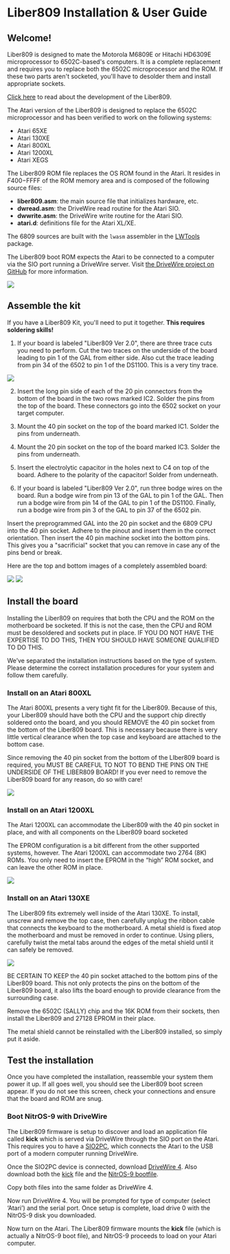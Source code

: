 # Liber809 Installation & User Guide

## Welcome!

Liber809 is designed to mate the Motorola M6809E or Hitachi HD6309E microprocessor to 6502C-based's computers. It is a complete replacement and requires you to replace both the 6502C microprocessor and the ROM. If these two parts aren't socketed, you'll have to desolder them and install appropriate sockets.

[Click here](http://liber809.blogspot.com) to read about the development of the Liber809.

The Atari version of the Liber809 is designed to replace the 6502C microprocessor and has been verified to work on the following systems:

- Atari 65XE
- Atari 130XE
- Atari 800XL
- Atari 1200XL
- Atari XEGS

The Liber809 ROM file replaces the OS ROM found in the Atari. It resides in $F400-$FFFF of the ROM memory area and is composed of the following source files:

- **liber809.asm**: the main source file that initializes hardware, etc.
- **dwread.asm**: the DriveWire read routine for the Atari SIO.
- **dwwrite.asm**: the DriveWire write routine for the Atari SIO.
- **atari.d**: definitions file for the Atari XL/XE.

The 6809 sources are built with the `lwasm` assembler in the [LWTools](http://www.lwtools.ca) package.

The Liber809 boot ROM expects the Atari to be connected to a computer via the SIO port running a DriveWire server. Visit [the DriveWire project on GitHub](http://http://github.com/boisy/drivewire) for more information.

![](images/socket.png)

## Assemble the kit

If you have a Liber809 Kit, you'll need to put it together. **This requires soldering skills!** 

1. If your board is labeled "Liber809 Ver 2.0", there are three trace cuts you need to perform. Cut the two traces on the underside of the board leading to pin 1 of the GAL from either side. Also cut the trace leading from pin 34 of the 6502 to pin 1 of the DS1100. This is a very tiny trace.

![](images/tracecut.png)

2. Insert the long pin side of each of the 20 pin connectors from the bottom of the board in the two rows marked IC2. Solder the pins from the top of the board. These connectors go into the 6502 socket on your target computer.

3. Mount the 40 pin socket on the top of the board marked IC1. Solder the pins from underneath.

4. Mount the 20 pin socket on the top of the board marked IC3. Solder the pins from underneath.

5. Insert the electrolytic capacitor in the holes next to C4 on top of the board. Adhere to the polarity of the capacitor! Solder from underneath.

6. If your board is labeled "Liber809 Ver 2.0", run three bodge wires on the board. Run a bodge wire from pin 13 of the GAL to pin 1 of the GAL. Then run a bodge wire from pin 14 of the GAL to pin 1 of the DS1100. Finally, run a bodge wire from pin 3 of the GAL to pin 37 of the 6502 pin.
	
Insert the preprogrammed GAL into the 20 pin socket and the 6809 CPU into the 40 pin socket. Adhere to the pinout and insert them in the correct orientation. Then insert the 40 pin machine socket into the bottom pins. This gives you a "sacrificial" socket that you can remove in case any of the pins bend or break.

Here are the top and bottom images of a completely assembled board:

![](images/liber809top.png)
![](images/liber809bottom.png)

## Install the board

Installing the Liber809 on requires that both the CPU and the ROM on the motherboard be socketed.  If this is not the case, then the CPU and ROM must be desoldered and sockets put in place.  IF YOU DO NOT HAVE THE EXPERTISE TO DO THIS, THEN YOU SHOULD HAVE SOMEONE QUALIFIED TO DO THIS.

We’ve separated the installation instructions based on the type of system.  Please determine the correct installation procedures for your system and follow them carefully.

### Install on an Atari 800XL

The Atari 800XL presents a very tight fit for the Liber809.  Because of this, your Liber809 should have both the CPU and the support chip directly soldered onto the board, and you should REMOVE the 40 pin socket from the bottom of the Liber809 board.  This is necessary because there is very little vertical clearance when the top case and keyboard are attached to the bottom case.

Since removing the 40 pin socket from the bottom of the LIber809 board is required, you MUST BE CAREFUL TO NOT TO BEND THE PINS ON THE UNDERSIDE OF THE LIBER809 BOARD!  If you ever need to remove the Liber809 board for any reason, do so with care!

![](images/atari800xl.png)

### Install on an Atari 1200XL

The Atari 1200XL can accommodate the Liber809 with the 40 pin socket in place, and with all components on the Liber809 board socketed 

The EPROM configuration is a bit different from the other supported systems, however.  The Atari 1200XL can accommodate two 2764 (8K) ROMs.  You only need to insert the EPROM in the “high” ROM socket, and can leave the other ROM in place.

![](images/atari1200xl.png)

### Install on an Atari 130XE

The Liber809 fits extremely well inside of the Atari 130XE. To install, unscrew and remove the top case, then carefully unplug the ribbon cable that connects the keyboard to the motherboard.  A metal shield is fixed atop the motherboard and must be removed in order to continue.  Using pliers, carefully twist the metal tabs around the edges of the metal shield until it can safely be removed.

![](images/atari130xe.png)

BE CERTAIN TO KEEP the 40 pin socket attached to the bottom pins of the Liber809 board.  This not only protects the pins on the bottom of the Liber809 board, it also lifts the board enough to provide clearance from the surrounding case.

Remove the 6502C (SALLY) chip and the 16K ROM from their sockets, then install the Liber809 and 27128 EPROM in their place.

The metal shield cannot be reinstalled with the Liber809 installed, so simply put it aside.  

## Test the installation

Once you have completed the installation, reassemble your system them power it up.  If all goes well, you should see the Liber809 boot screen appear.  If you do not see this screen, check your connections and ensure that the board and ROM are snug.

### Boot NitrOS-9 with DriveWire

The Liber809 firmware is setup to discover and load an application file called **kick** which is served via DriveWire through the SIO port on the Atari.  This requires you to have a [SIO2PC](https://www.atarimax.com/sio2pc/documentation/index.html), which connects the Atari to the USB port of a modern computer running DriveWire.

Once the SIO2PC device is connected, download [DriveWire 4](https://github.com/qbancoffee/drivewire4). Also download both the [kick](https://github.com/boisy/liber809/blob/master/atari/nitros9/kick) file and the [NitrOS-9 bootfile](https://github.com/boisy/liber809/blob/master/atari/nitros9/nos96809l1v030209atari.dsk).

Copy both files into the same folder as DriveWire 4.

Now run DriveWire 4.  You will be prompted for type of computer (select ‘Atari’) and the serial port. Once setup is complete, load drive 0 with the NitrOS-9 disk you downloaded.

Now turn on the Atari. The Liber809 firmware mounts the **kick** file (which is actually a NitrOS-9 boot file), and NitrOS-9 proceeds to load on your Atari computer.
